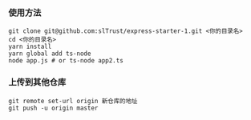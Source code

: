 ### 使用方法

```
git clone git@github.com:slTrust/express-starter-1.git <你的目录名>
cd <你的目录名>
yarn install
yarn global add ts-node
node app.js # or ts-node app2.ts
```

### 上传到其他仓库

```
git remote set-url origin 新仓库的地址
git push -u origin master
```